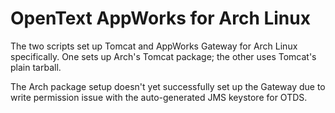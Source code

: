 OpenText AppWorks for Arch Linux
===========

The two scripts set up Tomcat and AppWorks Gateway for Arch Linux specifically.
One sets up Arch's Tomcat package; the other uses Tomcat's plain tarball.

The Arch package setup doesn't yet successfully set up the Gateway due to
write permission issue with the auto-generated JMS keystore for OTDS.
